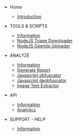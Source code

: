 
* Home

  * [Introduction](README.md)

* TOOLS & SCRIPTS
  
    * [Information](/tools/information.md)
    * [NodeJS Triage Downloader](/tools/nodejs-triage-downloader.md)
    * [NodeJS Opentip Uploader](/tools/nodejs-kaspersky-opentip-uploader.md)

* ANALYZE 

  * [Information](/analyze/information.md)
  * [Generate Report](/analyze/generate-report-single-hash.md)
  * [Javascript obfuscator](/analyze/tools-javascript-obfuscator.md)
  * [Javascript deobfuscator](/analyze/tools-javascript-deobfuscator.md)
  * [Image Text Extractor](/analyze/tools-image-text-extractor.md)

* API

  * [Information](/api/information.md)
  * [Analytics](/api/website-analytics-script.md)


* SUPPORT - HELP

  * [Information](/support/information.md)